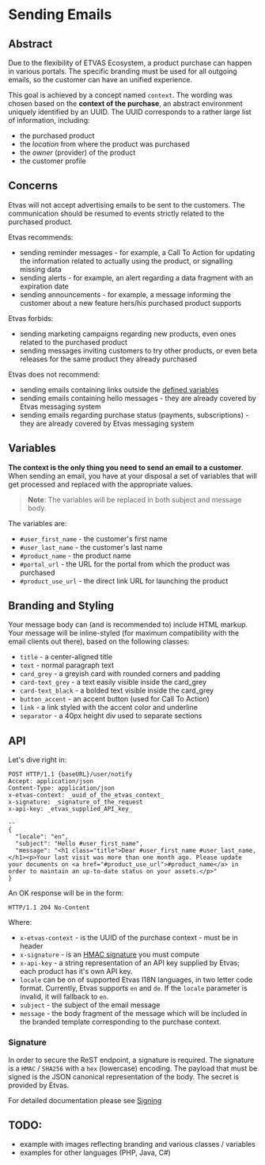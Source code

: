 # Sending Emails

## Abstract

Due to the flexibility of ETVAS Ecosystem, a product purchase can happen in various portals. The specific branding must be used for all outgoing emails, so the customer can have an unified experience.

This goal is achieved by a concept named `context`. The wording was chosen based on the **context of the purchase**, an abstract environment uniquely identified by an UUID. The UUID corresponds to a rather large list of information, including:

- the purchased product
- the _location_ from where the product was purchased
- the _owner_ (provider) of the product
- the customer profile

## Concerns

Etvas will not accept advertising emails to be sent to the customers. The communication should be resumed to events strictly related to the purchased product.

Etvas recommends:

- sending reminder messages - for example, a Call To Action for updating the information related to actually using the product, or signalling missing data
- sending alerts - for example, an alert regarding a data fragment with an expiration date
- sending announcements - for example, a message informing the customer about a new feature hers/his purchased product supports

Etvas forbids:

- sending marketing campaigns regarding new products, even ones related to the purchased product
- sending messages inviting customers to try other products, or even beta releases for the same product they already purchased

Etvas does not recommend:

- sending emails containing links outside the [defined variables](#variables)
- sending emails containing hello messages - they are already covered by Etvas messaging system
- sending emails regarding purchase status (payments, subscriptions) - they are already covered by Etvas messaging system

## Variables

**The context is the only thing you need to send an email to a customer**. When sending an email, you have at your disposal a set of variables that will get processed and replaced with the appropriate values.

> **Note**: The variables will be replaced in both subject and message body.

The variables are:

- `#user_first_name` - the customer's first name
- `#user_last_name` - the customer's last name
- `#product_name` - the product name
- `#portal_url` - the URL for the portal from which the product was purchased
- `#product_use_url` - the direct link URL for launching the product

## Branding and Styling

Your message body can (and is recommended to) include HTML markup. Your message will be inline-styled (for maximum compatibility with the email clients out there), based on the following classes:

- `title` - a center-aligned title
- `text` - normal paragraph text
- `card_grey` - a greyish card with rounded corners and padding
- `card-text_grey` - a text easily visible inside the card_grey
- `card-text_black` - a bolded text visible inside the card_grey
- `button_accent` - an accent button (used for Call To Action)
- `link` - a link styled with the accent color and underline
- `separator` - a 40px height div used to separate sections

## API

Let's dive right in:

```
POST HTTP/1.1 {baseURL}/user/notify
Accept: application/json
Content-Type: application/json
x-etvas-context: _uuid_of_the_etvas_context_
x-signature: _signature_of_the_request
x-api-key: _etvas_supplied_API_key_

--
{
  "locale": "en",
  "subject": "Hello #user_first_name",
  "message": "<h1 class="title">Dear #user_first_name #user_last_name,</h1><p>Your last visit was more than one month ago. Please update your documents on <a href="#product_use_url">#product_name</a> in order to maintain an up-to-date status on your assets.</p>"
}
```

An OK response will be in the form:

```
HTTP/1.1 204 No-Content
```

Where:

- `x-etvas-context` - is the UUID of the purchase context - must be in header
- `x-signature` - is an [HMAC signature](#signature) you must compute
- `x-api-key` - a string representation of an API key supplied by Etvas; each product has it's own API key.
- `locale` can be on of supported Etvas I18N languages, in two letter code format. Currently, Etvas supports `en` and `de`. If the `locale` parameter is invalid, it will fallback to `en`.
- `subject` - the subject of the email message
- `message` - the body fragment of the message which will be included in the branded template corresponding to the purchase context.

### Signature

In order to secure the ReST endpoint, a signature is required. The signature is a `HMAC` / `SHA256` with a `hex` (lowercase) encoding. The payload that must be signed is the JSON canonical representation of the body. The secret is provided by Etvas.

For detailed documentation please see [Signing](./signing.md)

## TODO:

- example with images reflecting branding and various classes / variables
- examples for other languages (PHP, Java, C#)
